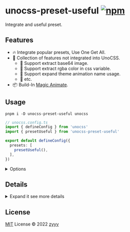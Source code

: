 # unocss-preset-useful [![npm](https://img.shields.io/npm/v/unocss-preset-useful)](https://npmjs.com/package/unocss-preset-useful)

Integrate and useful preset.

## Features
- 🔥 Integrate popular presets, Use One Get All.
- 🚀 Collection of features not integrated into UnoCSS.
  - 🍥 Support extract base64 image.
  - 🎨 Support extract rgba color in css variable.
  - 💜 Support expand theme animation name usage.
  - 🍬 etc.
- 📦 Build-In [Magic Animate](https://github.com/miniMAC/magic).

## Usage
```shell
pnpm i -D unocss-preset-useful unocss
```

```ts
// unocss.config.ts
import { defineConfig } from 'unocss'
import { presetUseful } from 'unocss-preset-useful'

export default defineConfig({
  presets: [
    presetUseful(),
  ],
})
```

<details>
<summary>Options</summary><br>

```ts
export interface UsefulOptions {
  /**
   * Extract rgba color in css variable
   *
   * @default false
   */
  unColor?: boolean | string

  /**
   * Improve theme to be more useful
   *
   * - Add `animation` to theme, Expand theme animation name usage
   *
   * [ name, duration, timing-function, iteration-count ]
   *
   * @example
   *
   * ```ts
    themeAnimate: ['spin 1s linear infinite'],
   * ```
   *
   * See: https://github.com/unpreset/unocss-preset-useful/blob/2750ad7ef72696c094e86c02ed21dfddd9c4a63d/test/utils.test.ts#L21-L36
   *
   */
  theme?: UsefulTheme

  /**
   * Enable the default preset
   * Only works when `presets` is not specified
   * @default true
   */
  uno?: boolean | PresetUnoOptions

  /**
   * Enable attributify mode and the options of it
   * Only works when `presets` is not specified
   * @default false
   */
  attributify?: boolean | AttributifyOptions

  /**
   * Enable icons preset and the options of it
   * Only works when `presets` is not specified
   * @default false
   */
  icons?: boolean | IconsOptions

  /**
   * Enable webFonts preset and the options of it
   * Only works when `presets` is not specified
   * @default false
   */
  webFonts?: boolean | WebFontsOptions

  /**
  * Enable typography preset and the options of it
  * Only works when `presets` is not specified
  * @default false
  */
  typography?: boolean | TypographyOptions

  /**
   * Enable tagify preset and the options of it
   * Only works when `presets` is not specified
   * @default false
   */
  tagify?: boolean | TagifyOptions

  /**
   * Enable remToPx preset and the options of it
   * Only works when `presets` is not specified
   * @default false
   */
  remToPx?: boolean | RemToPxOptions

  /**
   * Enable scrollbar preset and the options of it
   * Only works when `presets` is not specified
   *
   * See: https://github.com/action-hong/unocss-preset-scrollbar
   *
   * @default false
   */
  scrollbar?: boolean | PresetScrollbarDefaultOption
}
```

<br></details>


## Details

<details>
<summary>Expand it see more details</summary><br>



<slot/>



<br></details>

## License

[MIT](./LICENSE) License © 2022 [zyyv](https://github.com/zyyv)
